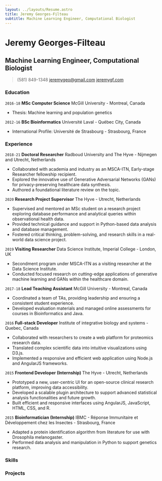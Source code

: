 ```yaml
---
layout: ../layouts/Resume.astro
title: Jeremy Georges-Filteau
subtitle: Machine Learning Engineer, Computational Biologist
---
```

# Jeremy Georges-Filteau

## Machine Learning Engineer, Computational Biologist

> (581) 849-1348
> [jeremygeo@gmail.com](mailto:jeremygeo@gmail.com)
> [jeremygf.com](jeremygf.com)

### Education

`2016-18` **MSc Computer Science** McGill University - Montreal, Canada

- Thesis: Machine learning and population genetics

`2012-16` **BSc Bioinformatics** Université Laval - Québec City, Canada

- International Profile: Université de Strasbourg - Strasbourg, France

### Experience

`2018-21` **Doctoral Researcher**
Radboud University and The Hyve - Nijmegen and Utrecht, Netherlands

- Collaborated with academia and industry as an MSCA-ITN, Early-stage Researcher fellowship recipient.
- Explored the innovative use of Generative Adversarial Networks (GANs) for privacy-preserving healthcare data synthesis.
- Authored a foundational literature review on the topic.

`2020` **Research Project Supervisor**
The Hyve - Utrecht, Netherlands

- Supervised and mentored an MSc student on a research project exploring database performance and analytical queries within observational health data.
- Provided technical guidance and support in Python-based data analysis and database management.
- Fostered critical thinking, problem-solving, and research skills in a real-world data science project.
  
`2019` **Visiting Researcher**
Data Science Institute, Imperial College - London, UK

- Secondment program under MSCA-ITN as a visiting researcher at the Data Science Institute.
- Conducted focused research on cutting-edge applications of generative machine learning and GANs within the healthcare domain.

`2017-18` **Lead Teaching Assistant**
McGill University - Montreal, Canada

- Coordinated a team of TAs, providing leadership and ensuring a consistent student experience.
- Developed evaluation materials and managed online assessments for courses in Bioinformatics and Java.

`2016` **Full-stack Developer**
Institute of integrative biology and systems - Quebec, Canada

- Collaborated with researchers to create a web platform for proteomics research data.
- Translated complex scientific data into intuitive visualizations using D3.js.
- Implemented a responsive and efficient web application using Node.js and AngularJS frameworks.

`2015` **Frontend Developer (Internship)**
The Hyve - Utrecht, Netherlands

- Prototyped a new, user-centric UI for an open-source clinical research platform, improving data accessibility.
- Developed a scalable plugin architecture to support advanced statistical analysis functionalities and future growth.
- Built efficient and responsive interfaces using AngularJS, JavaScript, HTML, CSS, and R.

`2015` **Bioinformatician (Internship)** 
IBMC - Réponse Immunitaire et Développement chez les Insectes - Strasbourg, France

- Adapted a protein identification algorithm from literature for use with Drosophila melanogaster.
- Performed data analysis and manipulation in Python to support genetics research.

### Skills

### Projects



